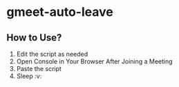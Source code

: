 # gmeet-auto-leave

## How to Use?
<ol>
<li>Edit the script as needed</li>
<li>Open Console in Your Browser After Joining a Meeting</li>
<li>Paste the script</li>
<li>Sleep :v:</li>
</ol>
